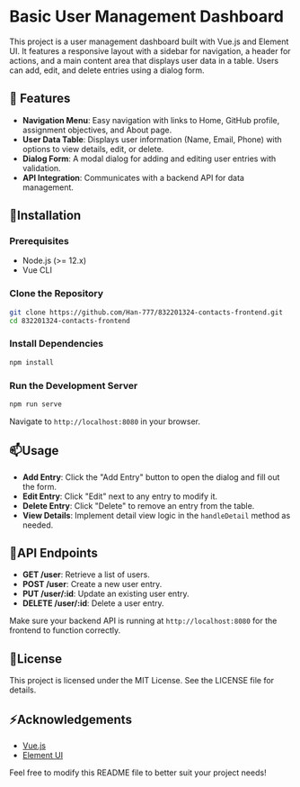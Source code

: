 # Basic User Management Dashboard

This project is a user management dashboard built with Vue.js and Element UI. It features a responsive layout with a sidebar for navigation, a header for actions, and a main content area that displays user data in a table. Users can add, edit, and delete entries using a dialog form.

## 🌱 Features

- **Navigation Menu**: Easy navigation with links to Home, GitHub profile, assignment objectives, and About page.
- **User Data Table**: Displays user information (Name, Email, Phone) with options to view details, edit, or delete.
- **Dialog Form**: A modal dialog for adding and editing user entries with validation.
- **API Integration**: Communicates with a backend API for data management.

## 🔭Installation

### Prerequisites

- Node.js (>= 12.x)
- Vue CLI

### Clone the Repository

```bash
git clone https://github.com/Han-777/832201324-contacts-frontend.git
cd 832201324-contacts-frontend
```

### Install Dependencies

```bash
npm install
```

### Run the Development Server

```bash
npm run serve
```

Navigate to `http://localhost:8080` in your browser.

## 📫Usage

- **Add Entry**: Click the "Add Entry" button to open the dialog and fill out the form.
- **Edit Entry**: Click "Edit" next to any entry to modify it.
- **Delete Entry**: Click "Delete" to remove an entry from the table.
- **View Details**: Implement detail view logic in the `handleDetail` method as needed.

## 📝API Endpoints

- **GET /user**: Retrieve a list of users.
- **POST /user**: Create a new user entry.
- **PUT /user/:id**: Update an existing user entry.
- **DELETE /user/:id**: Delete a user entry.

Make sure your backend API is running at `http://localhost:8080` for the frontend to function correctly.

## 📄License

This project is licensed under the MIT License. See the LICENSE file for details.

## ⚡Acknowledgements

- [Vue.js](https://vuejs.org/)
- [Element UI](https://element.eleme.io/#/en-US)

Feel free to modify this README file to better suit your project needs!
